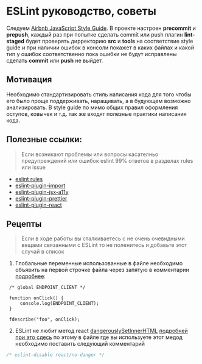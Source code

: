 # ESLint руководство, советы

Следуем [Airbnb JavaScript Style Guide](https://github.com/airbnb/javascript). 
В проекте настроен **precommit** и **prepush**, каждый раз при попытке сделать commit или push плагин **lint-staged** 
будет проверять дирректорию **src** и **tools** на соответствие style guide и при наличии ошибок в консоли 
покажет в каких файлах и какой тип у ошибок соответственно пока ошибки не будут исправлены сделать 
**commit** или **push** не выйдет.

## Мотивация

Необходимо стандартизировать стиль написания кода для того чтобы его было проще поддерживать, наращивать, а в будующем 
возможно анализировать. В style guide по мимо общих правил оформления оступов, ковычек и т.д. так же 
входят полезные практики написания кода.

## Полезные ссылки:

> Если возникают проблемы или вопросы касателньо предупреждений или ошибок eslint 99% ответов в разделах rules или issue
 
* [eslint rules](https://eslint.org/docs/rules/)
* [eslint-plugin-import](https://github.com/benmosher/eslint-plugin-import)
* [eslint-plugin-jsx-a11y](https://github.com/evcohen/eslint-plugin-jsx-a11y)
* [eslint-plugin-prettier](https://github.com/prettier/eslint-plugin-prettier)
* [eslint-plugin-react](https://github.com/yannickcr/eslint-plugin-react)


## Рецепты 

> Если в ходе работы вы сталкиваетесь с не очень очевидными вещами связанными с ESLint то не поленитесь и добавьте этот случай в список

1. Глобальные переменные использованные в файле необходимо объявить на первой строчке файла 
через запятую в комментарии [подробнее](https://eslint.org/docs/3.0.0/rules/no-restricted-globals#disallow-specific-global-variables-no-restricted-globals):

```
 /* global ENDPOINT_CLIENT */
 
 function onClick() {
     console.log(ENDPOINT_CLIENT);
 }
 
 fdescribe("foo", onClick);
```

2. ESLint не любит метод react [dangerouslySetInnerHTML](https://reactjs.org/docs/dom-elements.html#dangerouslysetinnerhtml)
[подробней при это сдесь](https://github.com/yannickcr/eslint-plugin-react/blob/master/docs/rules/no-danger.md) 
по этому в файле где вы используете этот медод необходимо поставить следующий комментарий

```javascript 
/* eslint-disable react/no-danger */

```
